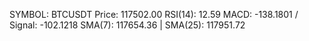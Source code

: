 SYMBOL: BTCUSDT
Price: 117502.00
RSI(14): 12.59
MACD: -138.1801 / Signal: -102.1218
SMA(7): 117654.36 | SMA(25): 117951.72

